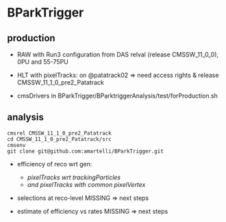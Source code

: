 # BParkTrigger

## production
-   RAW with Run3 configuration from DAS relval  (release CMSSW_11_0_0), 0PU and 55-75PU

-   HLT with pixelTracks: on @patatrack02 => need access rights  & release CMSSW_11_1_0_pre2_Patatrack

-   cmsDrivers in BParkTrigger/BParktriggerAnalysis/test/forProduction.sh


## analysis
```shell
cmsrel CMSSW_11_1_0_pre2_Patatrack
cd CMSSW_11_1_0_pre2_Patatrack/src
cmsenv
git clone git@github.com:amartelli/BParkTrigger.git
```

- efficiency of reco wrt gen:
   - *pixelTracks wrt trackingParticles*	
   - *and pixelTracks with common pixelVertex*

- selections at reco-level MISSING => next steps
- estimate of efficiency vs rates MISSING => next steps
